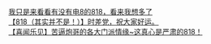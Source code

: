 [我只是来看看有没有电8的818，看来我想多了](http://tieba.baidu.com/p/2400218887?see_lz=1&pn=)   
[【818（其实并不是！）】时差党，祝大家好运。](http://tieba.baidu.com/p/2399379462?see_lz=1&pn=)   
[【喜闻乐见】苦逼炮哥的各大门派情缘~这真心是严肃的818！](http://tieba.baidu.com/p/2399907486?see_lz=1&pn=)   

